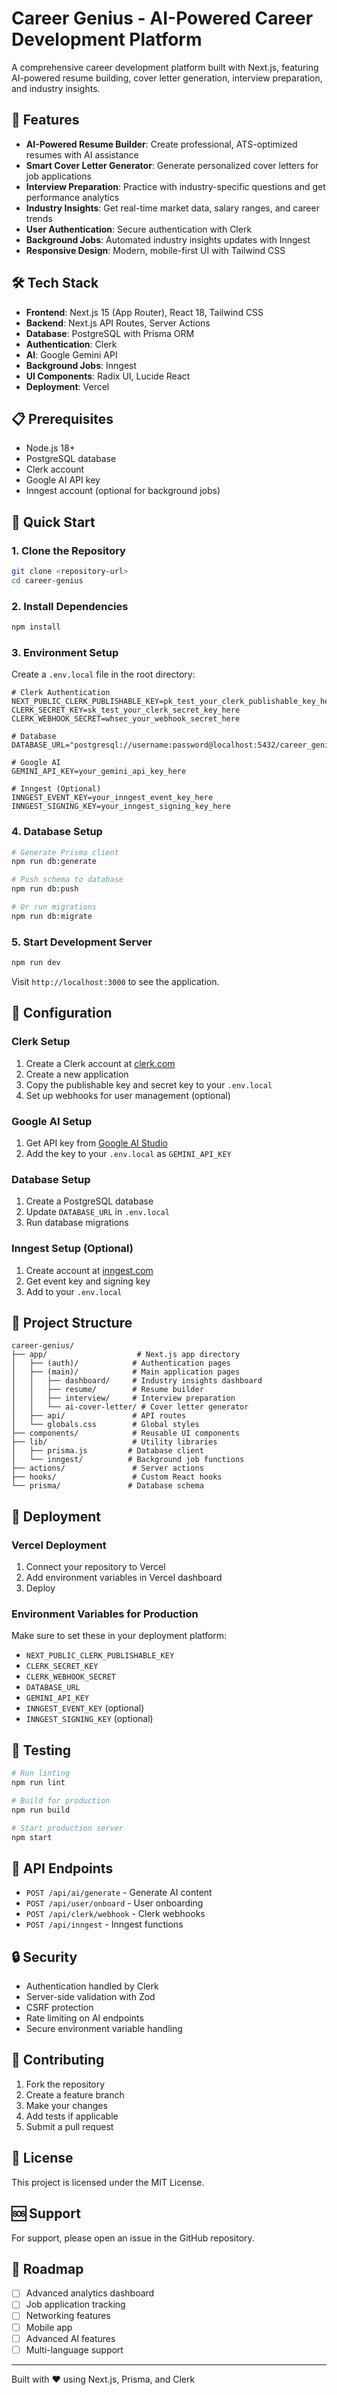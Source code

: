 # Career Genius - AI-Powered Career Development Platform

A comprehensive career development platform built with Next.js, featuring AI-powered resume building, cover letter generation, interview preparation, and industry insights.

## 🚀 Features

- **AI-Powered Resume Builder**: Create professional, ATS-optimized resumes with AI assistance
- **Smart Cover Letter Generator**: Generate personalized cover letters for job applications
- **Interview Preparation**: Practice with industry-specific questions and get performance analytics
- **Industry Insights**: Get real-time market data, salary ranges, and career trends
- **User Authentication**: Secure authentication with Clerk
- **Background Jobs**: Automated industry insights updates with Inngest
- **Responsive Design**: Modern, mobile-first UI with Tailwind CSS

## 🛠️ Tech Stack

- **Frontend**: Next.js 15 (App Router), React 18, Tailwind CSS
- **Backend**: Next.js API Routes, Server Actions
- **Database**: PostgreSQL with Prisma ORM
- **Authentication**: Clerk
- **AI**: Google Gemini API
- **Background Jobs**: Inngest
- **UI Components**: Radix UI, Lucide React
- **Deployment**: Vercel

## 📋 Prerequisites

- Node.js 18+ 
- PostgreSQL database
- Clerk account
- Google AI API key
- Inngest account (optional for background jobs)

## 🚀 Quick Start

### 1. Clone the Repository

```bash
git clone <repository-url>
cd career-genius
```

### 2. Install Dependencies

```bash
npm install
```

### 3. Environment Setup

Create a `.env.local` file in the root directory:

```env
# Clerk Authentication
NEXT_PUBLIC_CLERK_PUBLISHABLE_KEY=pk_test_your_clerk_publishable_key_here
CLERK_SECRET_KEY=sk_test_your_clerk_secret_key_here
CLERK_WEBHOOK_SECRET=whsec_your_webhook_secret_here

# Database
DATABASE_URL="postgresql://username:password@localhost:5432/career_genius_db"

# Google AI
GEMINI_API_KEY=your_gemini_api_key_here

# Inngest (Optional)
INNGEST_EVENT_KEY=your_inngest_event_key_here
INNGEST_SIGNING_KEY=your_inngest_signing_key_here
```

### 4. Database Setup

```bash
# Generate Prisma client
npm run db:generate

# Push schema to database
npm run db:push

# Or run migrations
npm run db:migrate
```

### 5. Start Development Server

```bash
npm run dev
```

Visit `http://localhost:3000` to see the application.

## 🔧 Configuration

### Clerk Setup

1. Create a Clerk account at [clerk.com](https://clerk.com)
2. Create a new application
3. Copy the publishable key and secret key to your `.env.local`
4. Set up webhooks for user management (optional)

### Google AI Setup

1. Get API key from [Google AI Studio](https://aistudio.google.com/)
2. Add the key to your `.env.local` as `GEMINI_API_KEY`

### Database Setup

1. Create a PostgreSQL database
2. Update `DATABASE_URL` in `.env.local`
3. Run database migrations

### Inngest Setup (Optional)

1. Create account at [inngest.com](https://inngest.com)
2. Get event key and signing key
3. Add to your `.env.local`

## 📁 Project Structure

```
career-genius/
├── app/                    # Next.js app directory
│   ├── (auth)/            # Authentication pages
│   ├── (main)/            # Main application pages
│   │   ├── dashboard/     # Industry insights dashboard
│   │   ├── resume/        # Resume builder
│   │   ├── interview/     # Interview preparation
│   │   └── ai-cover-letter/ # Cover letter generator
│   ├── api/               # API routes
│   └── globals.css        # Global styles
├── components/            # Reusable UI components
├── lib/                   # Utility libraries
│   ├── prisma.js         # Database client
│   └── inngest/          # Background job functions
├── actions/               # Server actions
├── hooks/                 # Custom React hooks
└── prisma/               # Database schema
```

## 🚀 Deployment

### Vercel Deployment

1. Connect your repository to Vercel
2. Add environment variables in Vercel dashboard
3. Deploy

### Environment Variables for Production

Make sure to set these in your deployment platform:

- `NEXT_PUBLIC_CLERK_PUBLISHABLE_KEY`
- `CLERK_SECRET_KEY`
- `CLERK_WEBHOOK_SECRET`
- `DATABASE_URL`
- `GEMINI_API_KEY`
- `INNGEST_EVENT_KEY` (optional)
- `INNGEST_SIGNING_KEY` (optional)

## 🧪 Testing

```bash
# Run linting
npm run lint

# Build for production
npm run build

# Start production server
npm start
```

## 📝 API Endpoints

- `POST /api/ai/generate` - Generate AI content
- `POST /api/user/onboard` - User onboarding
- `POST /api/clerk/webhook` - Clerk webhooks
- `POST /api/inngest` - Inngest functions

## 🔒 Security

- Authentication handled by Clerk
- Server-side validation with Zod
- CSRF protection
- Rate limiting on AI endpoints
- Secure environment variable handling

## 🤝 Contributing

1. Fork the repository
2. Create a feature branch
3. Make your changes
4. Add tests if applicable
5. Submit a pull request

## 📄 License

This project is licensed under the MIT License.

## 🆘 Support

For support, please open an issue in the GitHub repository.

## 🎯 Roadmap

- [ ] Advanced analytics dashboard
- [ ] Job application tracking
- [ ] Networking features
- [ ] Mobile app
- [ ] Advanced AI features
- [ ] Multi-language support

---

Built with ❤️ using Next.js, Prisma, and Clerk